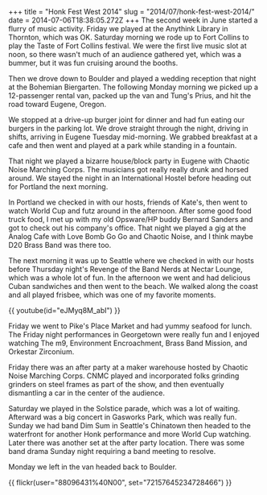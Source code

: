 +++
title = "Honk Fest West 2014"
slug = "2014/07/honk-fest-west-2014/"
date = 2014-07-06T18:38:05.272Z
+++
The second week in June started a flurry of music activity. Friday we played at the Anythink Library in Thornton, which was OK. Saturday morning we rode up to Fort Collins to play the Taste of Fort Collins festival. We were the first live music slot at noon, so there wasn't much of an audience gathered yet, which was a bummer, but it was fun cruising around the booths.

Then we drove down to Boulder and played a wedding reception that night at the Bohemian Biergarten. The following Monday morning we picked up a 12-passenger rental van, packed up the van and Tung's Prius, and hit the road toward Eugene, Oregon.

We stopped at a drive-up burger joint for dinner and had fun eating our burgers in the parking lot. We drove straight through the night, driving in shifts, arriving in Eugene Tuesday mid-morning. We grabbed breakfast at a cafe and then went and played at a park while standing in a fountain.

That night we played a bizarre house/block party in Eugene with Chaotic Noise Marching Corps. The musicians got really really drunk and horsed around. We stayed the night in an International Hostel before heading out for Portland the next morning.

In Portland we checked in with our hosts, friends of Kate's, then went to watch World Cup and futz around in the afternoon. After some good food truck food, I met up with my old Opsware/HP buddy Bernard Sanders and got to check out his company's office. That night we played a gig at the Analog Cafe with Love Bomb Go Go and Chaotic Noise, and I think maybe D20 Brass Band was there too.

The next morning it was up to Seattle where we checked in with our hosts before Thursday night's Revenge of the Band Nerds at Nectar Lounge, which was a whole lot of fun. In the afternoon we went and had delicious Cuban sandwiches and then went to the beach. We walked along the coast and all played frisbee, which was one of my favorite moments.

{{ youtube(id="eJMyq8M_abI") }}

Friday we went to Pike's Place Market and had yummy seafood for lunch. The Friday night performances in Georgetown were really fun and I enjoyed watching The m9, Environment Encroachment, Brass Band Mission, and Orkestar Zirconium.

Friday there was an after party at a maker warehouse hosted by Chaotic Noise Marching Corps. CNMC played and incorporated folks grinding grinders on steel frames as part of the show, and then eventually dismantling a car in the center of the audience.

Saturday we played in the Solstice parade, which was a lot of waiting. Afterward was a big concert in Gasworks Park, which was really fun. Sunday we had band Dim Sum in Seattle's Chinatown then headed to the waterfront for another Honk performance and more World Cup watching. Later there was another set at the after party location. There was some band drama Sunday night requiring a band meeting to resolve.

Monday we left in the van headed back to Boulder.

{{ flickr(user="88096431%40N00", set="72157645234728466") }}
